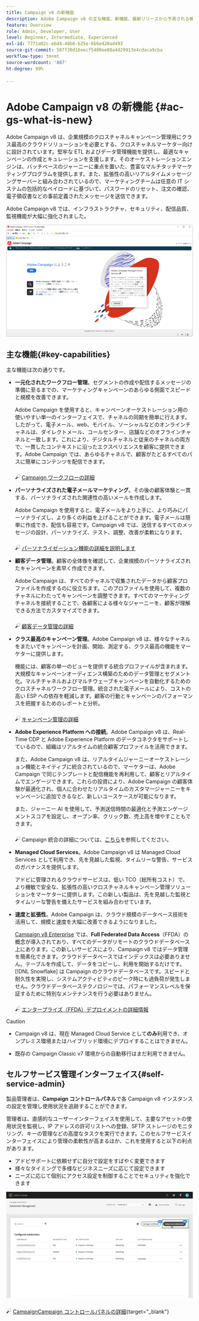 ```yaml
---
title: Campaign v8 の新機能
description: Adobe Campaign v8 の主な機能、新機能、最新リリースから予測される機能について説明します。
feature: Overview
role: Admin, Developer, User
level: Beginner, Intermediate, Experienced
exl-id: 7771a02c-ebd4-48b6-b25e-6b6e420ad493
source-git-commit: 507f30d16eecf5400ee88a4d29913e4cdaca9cba
workflow-type: tm+mt
source-wordcount: '887'
ht-degree: 99%

---
```


# Adobe Campaign v8 の新機能 {#ac-gs-what-is-new}

Adobe Campaign v8 は、企業規模のクロスチャネルキャンペーン管理用にクラス最高のクラウドソリューションを必要とする、クロスチャネルマーケター向けに設計されています。堅牢な ETL およびデータ管理機能を提供し、最適なキャンペーンの作成とキュレーションを支援します。そのオーケストレーションエンジンは、バッチベースのジャーニーに重点を置いた、豊富なマルチタッチマーケティングプログラムを提供します。また、拡張性の高いリアルタイムメッセージングサーバーと組み合わされているので、マーケティングチームは任意の IT システムの包括的なペイロードに基づいて、パスワードのリセット、注文の確認、電子領収書などの事前定義されたメッセージを送信できます。

Adobe Campaign v8 では、インフラストラクチャ、セキュリティ、配信品質、監視機能が大幅に強化されました。

![](assets/home-page.png)

## 主な機能{#key-capabilities}

主な機能は次の通りです。

* **一元化されたワークフロー管理**。セグメントの作成や配信するメッセージの準備に至るまでの、マーケティングキャンペーンのあらゆる側面でスピードと規模を改善できます。

   Adobe Campaign を使用すると、キャンペーンオーケストレーション用の使いやすい単一のインターフェイスで、チャネルの同期を簡単に行えます。したがって、電子メール、web、モバイル、ソーシャルなどのオンラインチャネルは、ダイレクトメール、コールセンター、店舗などのオフラインチャネルと一致します。これにより、デジタルチャネルと従来のチャネルの両方で、一貫したコンテキストに沿ったエクスペリエンスを顧客に提供できます。Adobe Campaign では、あらゆるチャネルで、顧客がたどるすべてのパスに簡単にコンテンツを配信できます。

   ![](../assets/do-not-localize/glass.png) [Campaign ワークフローの詳細](../config/workflows.md)

* **パーソナライズされた電子メールマーケティング**。その後の顧客体験と一貫する、パーソナライズされた関連性の高いメールを作成します。

   Adobe Campaign を使用すると、電子メールをより上手に、より巧みにパーソナライズし、より多くの利益を上げることができます。電子メールは簡単に作成でき、配信も容易です。Campaign v8 では、送信するすべてのメッセージの設計、パーソナライズ、テスト、調整、改善が柔軟になります。

   ![](../assets/do-not-localize/glass.png) [パーソナライゼーション機能の詳細を説明します](create-message.md)

* **顧客データ管理**。顧客の全体像を確認して、企業規模のパーソナライズされたキャンペーンを素早く作成できます。

   Adobe Campaign は、すべてのチャネルで収集されたデータから顧客プロファイルを作成するのに役立ちます。このプロファイルを使用して、複数のチャネルにわたってキャンペーンを調整できます。すべてのマーケティングチャネルを接続することで、各顧客による様々なジャーニーを、顧客が理解できる方法でカスタマイズできます。

   ![](../assets/do-not-localize/glass.png) [顧客データ管理の詳細](audiences.md)

* **クラス最高のキャンペーン管理**。Adobe Campaign v8 は、様々なチャネルをまたいでキャンペーンを計画、開始、測定する、クラス最高の機能をマーケターに提供します。

   機能には、顧客の単一のビューを提供する統合プロファイルが含まれます。大規模なキャンペーンオーディエンス構築のためのデータ管理とセグメント化。マルチチャネルおよびマルチウェーブキャンペーンを自動化するためのクロスチャネルワークフロー管理。統合された電子メールにより、コストの高い ESP への依存を軽減します。顧客の行動とキャンペーンのパフォーマンスを把握するためのレポートと分析。

   ![](../assets/do-not-localize/glass.png) [キャンペーン管理の詳細](campaigns.md)


* **Adobe Experience Platform への接続**。Adobe Campaign v8 は、Real-Time CDP と Adobe Experience Platform のデータコネクタをサポートしているので、組織はリアルタイムの統合顧客プロファイルを活用できます。

   また、Adobe Campaign v8 は、リアルタイムジャーニーオーケストレーション機能とネイティブに統合されているので、マーケターは、Adobe Campaign で同じテンプレートと配信機能を再利用して、顧客とリアルタイムでエンゲージできます。これらの投資により、Adobe Campaign の顧客体験が最適化され、個人に合わせたリアルタイムのカスタマージャーニーをキャンペーンに追加できるなど、新しいユースケースが可能になります。

   また、ジャーニー AI を使用して、予測送信時間の最適化と予測エンゲージメントスコアを設定し、オープン率、クリック数、売上高を増やすこともできます。

   ![](../assets/do-not-localize/glass.png) Campaign 統合の詳細については、[こちら](../connect/integration.md)を参照してください。


* **Managed Cloud Services**。Adobe Campaign v8 は Managed Cloud Services として利用でき、先を見越した監視、タイムリーな警告、サービスのガバナンスを提供します。

   アドビに管理されるクラウドサービスは、低い TCO（総所有コスト）で、より機敏で安全な、拡張性の高いクロスチャネルキャンペーン管理ソリューションをマーケターに提供します。この新しい製品は、先を見越した監視とタイムリーな警告を備えたサービスを組み合わせています。

* **速度と拡張性**。Adobe Campaign は、クラウド規模のデータベース技術を活用して、規模と速度を大幅に改善できるようになりました。

   [Campaign v8 Enterprise](../architecture/enterprise-deployment.md) では、**Full Federated Data Access**（FFDA）の概念が導入されており、すべてのデータがリモートのクラウドデータベース上にあります。この新しいサービスにより、Campaign v8 ではデータ管理を簡素化できます。クラウドデータベースではインデックスは必要ありません。テーブルを作成して、データをコピーし、利用を開始するだけです。[!DNL Snowflake] は Campaign のクラウドデータベースです。スピードと耐久性を実現し、システムアクティビティのピーク時にも過負荷が発生しません。クラウドデータベーステクノロジーでは、パフォーマンスレベルを保証するために特別なメンテナンスを行う必要はありません。

   ![](../assets/do-not-localize/glass.png) [エンタープライズ（FFDA）デプロイメントの詳細情報](../architecture/enterprise-deployment.md)


>[!CAUTION]
>
>* Campaign v8 は、現在 Managed Cloud Service として&#x200B;**のみ**&#x200B;利用でき、オンプレミス環境またはハイブリッド環境にデプロイすることはできません。
>
>* 既存の Campaign Classic v7 環境からの自動移行はまだ利用できません。




## セルフサービス管理インターフェイス{#self-service-admin}

製品管理者は、**Campaign コントロールパネル**&#x200B;で各 Campaign v8 インスタンスの設定を管理し使用状況を追跡することができます。

管理者は、直感的なユーザーインターフェイスを使用して、主要なアセットの使用状況を監視し、IP アドレスの許可リストへの登録、SFTP ストレージのモニタリング、キーの管理などの高度なタスクを実行できます。このセルフサービスインターフェイスにより管理の柔軟性が高まるほか、これを使用すると以下の利点があります。

* アドビサポートに依頼せずに自分で設定をすばやく変更できます
* 様々なタイミングで多様なビジネスニーズに応じて設定できます
* ニーズに応じて個別にアクセス設定を制御することでセキュリティを強化できます

![](assets/subdomain1.png)

![](../assets/do-not-localize/glass.png) [CampaignCampaign コントロールパネルの詳細](https://experienceleague.adobe.com/docs/control-panel/using/discover-control-panel/key-features.html?lang=ja){target="_blank"}


